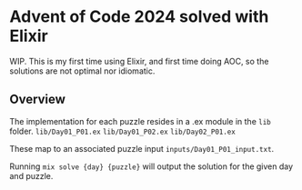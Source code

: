 # Advent of Code 2024 solved with Elixir

WIP. This is my first time using Elixir, and first time doing AOC, so the solutions are not optimal nor idiomatic.

## Overview
The implementation for each puzzle resides in a .ex module in the `lib` folder.
`lib/Day01_P01.ex`
`lib/Day01_P02.ex`
`lib/Day02_P01.ex`

These map to an associated puzzle input `inputs/Day01_P01_input.txt`.

Running `mix solve {day} {puzzle}` will output the solution for the given day and puzzle.